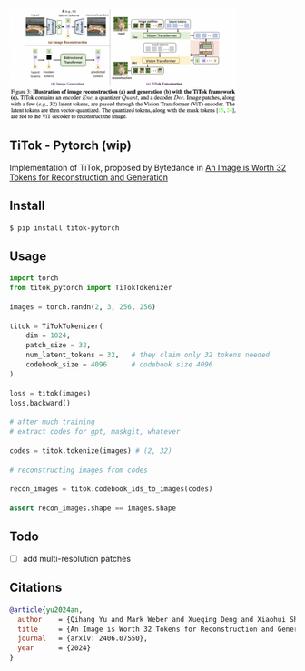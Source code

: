 <img src="./titok.png" width="400px"></img>

## TiTok - Pytorch (wip)

Implementation of TiTok, proposed by Bytedance in <a href="https://yucornetto.github.io/projects/titok.html">An Image is Worth 32 Tokens for Reconstruction and Generation</a>

## Install

```bash
$ pip install titok-pytorch
```

## Usage

```python
import torch
from titok_pytorch import TiTokTokenizer

images = torch.randn(2, 3, 256, 256)

titok = TiTokTokenizer(
    dim = 1024,
    patch_size = 32,
    num_latent_tokens = 32,   # they claim only 32 tokens needed
    codebook_size = 4096      # codebook size 4096
)

loss = titok(images)
loss.backward()

# after much training
# extract codes for gpt, maskgit, whatever

codes = titok.tokenize(images) # (2, 32)

# reconstructing images from codes

recon_images = titok.codebook_ids_to_images(codes)

assert recon_images.shape == images.shape
```

## Todo

- [ ] add multi-resolution patches

## Citations

```bibtex
@article{yu2024an,
  author    = {Qihang Yu and Mark Weber and Xueqing Deng and Xiaohui Shen and Daniel Cremers and Liang-Chieh Chen},
  title     = {An Image is Worth 32 Tokens for Reconstruction and Generation},
  journal   = {arxiv: 2406.07550},
  year      = {2024}
}
```
